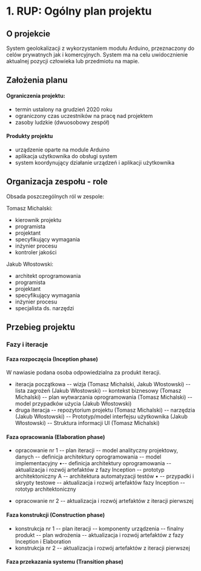# 1. RUP: Ogólny plan projektu

## O projekcie

System geolokalizacji z wykorzystaniem modułu Arduino, przeznaczony do celów prywatnych jak i komercyjnych. System ma na celu uwidocznienie aktualnej pozycji człowieka lub przedmiotu na mapie.

## Założenia planu

#### Ograniczenia projektu: 
- termin ustalony na grudzień 2020 roku
- ograniczony czas uczestników na pracę nad projektem
- zasoby ludzkie (dwuosobowy zespół)
#### Produkty projektu
- urządzenie oparte na module Arduino
- aplikacja użytkownika do obsługi system
- system koordynujący działanie urządzeń i aplikacji użytkownika

## Organizacja zespołu - role

Obsada poszczególnych ról w zespole:

Tomasz Michalski:
- kierownik projektu
- programista
- projektant
- specyfikujący wymagania
- inżynier procesu
- kontroler jakości

Jakub Włostowski:
- architekt oprogramowania
- programista
- projektant
- specyfikujący wymagania
- inżynier procesu
- specjalista ds. narzędzi 

## Przebieg projektu
### Fazy i iteracje
#### Faza rozpoczęcia (Inception phase)
W nawiasie podana osoba odpowiedzialna za produkt iteracji.

- iteracja początkowa
-- wizja (Tomasz Michalski, Jakub Włostowski)
-- lista zagrożeń (Jakub Włostowski)
 -- kontekst biznesowy (Tomasz Michalski)
 -- plan wytwarzania oprogramowania (Tomasz Michalski)
 -- model przypadków użycia (Jakub Włostowski)
- druga iteracja
-- repozytorium projektu (Tomasz Michalski)
 -- narzędzia (Jakub Włostowski)
-- Prototyp/model interfejsu użytkownika (Jakub Włostowski)
-- Struktura informacji UI (Tomasz Michalski)
#### Faza opracowania (Elaboration phase)
- opracowanie nr 1
 -- plan iteracji
  -- model analityczny projektowy, danych
 -- definicja architektury oprogramowania
  -- model implementacyjny  •-- definicja architektury oprogramowania
 -- aktualizacja i rozwój artefaktów z fazy Inception
 -- prototyp architektoniczny
 A
  -- architektura automatyzacji testów 
 • -- przypadki i skrypty testowe
 -- aktualizacja i rozwój artefaktów  fazy Inception -- rototyp architektoniczny

- opracowanie nr 2
 -- aktualizacja i rozwój artefaktów z iteracji pierwszej


#### Faza konstrukcji (Construction phase)
- konstrukcja nr 1
 -- plan iteracji
 -- komponenty urządzenia
 -- finalny produkt
 -- plan wdrożenia
 -- aktualizacja i rozwój artefaktów z fazy Inception i Elaboration
- konstrukcja nr 2
 -- aktualizacja i rozwój artefaktów z iteracji pierwszej

#### Faza przekazania systemu (Transition phase)
<!--stackedit_data:
eyJoaXN0b3J5IjpbLTE4NTU2ODUzMDAsMjExNjI0MTgxOCwtMT
kwMTI4MzUyMSw0MDg3MzU4NTQsLTEyMDE5MDI2NjEsLTEwNDU1
NDQxNjcsLTUzNzcxNDg5MCwtMjUxNTQwODkxLC0zMjgxNTE0Mz
csMzc5ODg3NTAxLC0xNTQ3OTk0ODk5LDY3MjA0NzkxXX0=
-->
